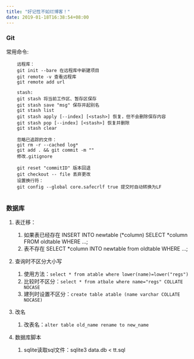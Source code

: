 ```yaml
---
title: "好记性不如烂博客！"
date: 2019-01-18T16:38:54+08:00
---
```


### Git
常用命令:

```
    远程库：
    git init --bare 在远程库中新建项目
    git remote -v 查看远程库
    git remote add url

    stash:
    git stash 将当前工作区、暂存区保存
    git stash save "msg" 保存并起别名
    git stash list
    git stash apply [--index] [<stash>] 恢复，但不会删除保存内容
    git stash pop [--index] [<stash>] 恢复并删除
    git stash clear

    忽略已追踪的文件：
    git rm -r --cached log*
    git add . && git commit -m ""
    修改.gitignore

    git reset "commitID" 版本回退
    git checkout -- file 丢弃更改
    设置换行符：
    git config --global core.safecrlf true 提交时自动转换为LF
    
```

### 数据库

1. 表迁移：
   1. 如果表已经存在
        INSERT INTO newtable (*column) SELECT *column FROM oldtable WHERE ...; 
   2. 表不存在
        SELECT *column INTO newtable from oldtable WHERE ...;

2. 查询时不区分大小写

    1. 使用方法：`select * from atable where lower(name)=lower("regs")`
    2. 比较时不区分：`select * from atbale where name="regs" COLLATE NOCASE`
    3. 建列时设置不区分：`create table atable (name varchar COLLATE NOCASE)`
3. 改名

    1. 改表名：`alter table old_name rename to new_name`

4. 数据库脚本
   1. sqlite读取sql文件：sqlite3 data.db < tt.sql